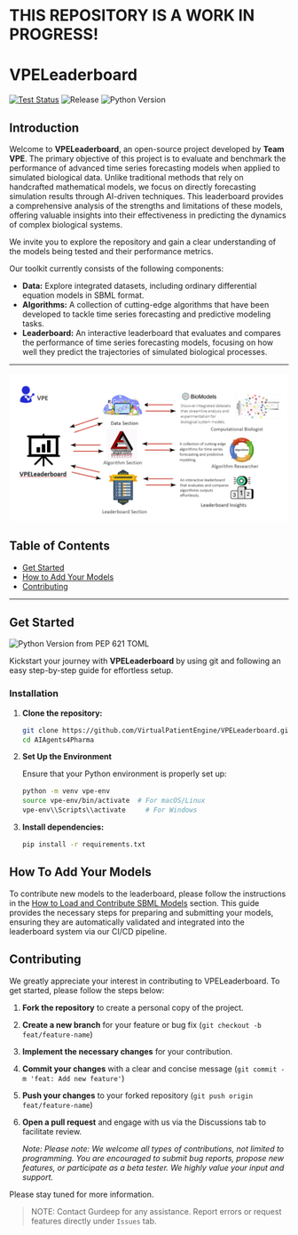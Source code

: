 # **THIS REPOSITORY IS A WORK IN PROGRESS!**
# VPELeaderboard

[![Test Status](https://img.shields.io/badge/TESTS%20VPE%20Leaderboard-passing-brightgreen)](https://github.com/VirtualPatientEngine/VPELeaderboard/actions/workflows/tests.yml)
![Release](https://img.shields.io/github/v/release/VirtualPatientEngine/VPELeaderbord)
![Python Version](https://img.shields.io/badge/python-%3E%3D%203.12-blue)

## Introduction

Welcome to **VPELeaderboard**, an open-source project developed by **Team VPE**. The primary objective of this project is to evaluate and benchmark the performance of advanced time series forecasting models when applied to simulated biological data. Unlike traditional methods that rely on handcrafted mathematical models, we focus on directly forecasting simulation results through AI-driven techniques. This leaderboard provides a comprehensive analysis of the strengths and limitations of these models, offering valuable insights into their effectiveness in predicting the dynamics of complex biological systems.

We invite you to explore the repository and gain a clear understanding of the models being tested and their performance metrics.

Our toolkit currently consists of the following components:

- **Data:** Explore integrated datasets, including ordinary differential equation models in SBML format.
- **Algorithms:** A collection of cutting-edge algorithms that have been developed to tackle time series forecasting and predictive modeling tasks.
- **Leaderboard:** An interactive leaderboard that evaluates and compares the performance of time series forecasting models, focusing on how well they predict the trajectories of simulated biological processes.

---

![alt text](docs/images/image.png)

## Table of Contents

- [Get Started](#get-started)
- [How to Add Your Models](#how-to-add-your-models)
- [Contributing](#contributing)

---

## Get Started

![Python Version from PEP 621 TOML](https://img.shields.io/python/required-version-toml?tomlFilePath=https%3A%2F%2Fraw.githubusercontent.com%2FVirtualPatientEngine%2FAIAgents4Pharma%2Frefs%2Fheads%2Fmain%2Fpyproject.toml)

Kickstart your journey with **VPELeaderboard** by using git and following an easy step-by-step guide for effortless setup.

### Installation

1. **Clone the repository:**

    ```bash
    git clone https://github.com/VirtualPatientEngine/VPELeaderboard.git
    cd AIAgents4Pharma
    ```

2. **Set Up the Environment**

    Ensure that your Python environment is properly set up:

    ```bash
    python -m venv vpe-env
    source vpe-env/bin/activate  # For macOS/Linux
    vpe-env\\Scripts\\activate     # For Windows
    ```

3. **Install dependencies:**

    ```bash
    pip install -r requirements.txt
    ```

## How To Add Your Models

To contribute new models to the leaderboard, please follow the instructions in the  [How to Load and Contribute SBML Models](docs/data/loading_model.md) section. This guide provides the necessary steps for preparing and submitting your models, ensuring they are automatically validated and integrated into the leaderboard system via our CI/CD pipeline.

## Contributing

We greatly appreciate your interest in contributing to VPELeaderboard. To get started, please follow the steps below:

1. **Fork the repository** to create a personal copy of the project.
2. **Create a new branch** for your feature  or bug fix (`git checkout -b feat/feature-name`)
3. **Implement the necessary changes** for your contribution.
3. **Commit your changes** with a clear and concise message (`git commit -m 'feat: Add new feature'`)
4. **Push your changes** to your forked repository  (`git push origin feat/feature-name`)
5. **Open a pull request** and engage with us via the Discussions tab to facilitate review.

   _Note: Please note: We welcome all types of contributions, not limited to programming. You are encouraged to submit bug reports, propose new features, or participate as a beta tester. We highly value your input and support._

Please stay tuned for more information.

> NOTE: Contact Gurdeep for any assistance. Report errors or request features directly under `Issues` tab.   
